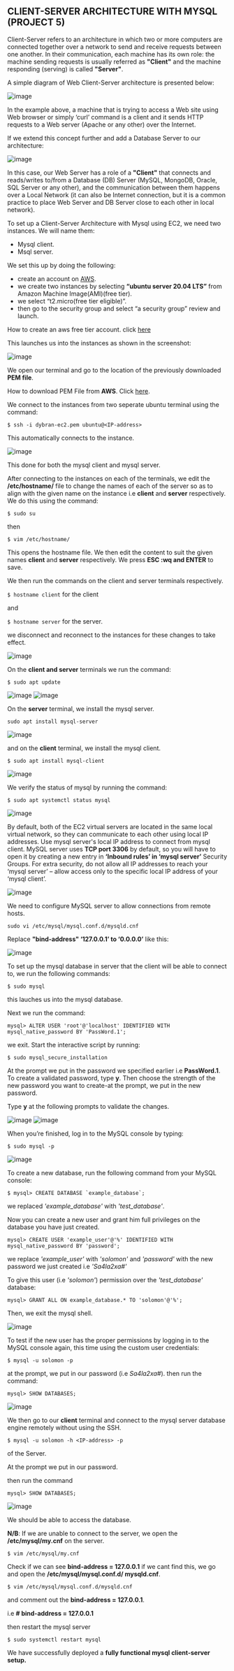 ## CLIENT-SERVER ARCHITECTURE WITH MYSQL (PROJECT 5) ##

Client-Server refers to an architecture in which two or more computers are connected together over a network to send and receive requests between one another.
In their communication, each machine has its own role: the machine sending requests is usually referred as __"Client"__ and the machine responding (serving) is called __"Server"__.

A simple diagram of Web Client-Server architecture is presented below:

![image](./images/client-server-arc.PNG)

In the example above, a machine that is trying to access a Web site using Web browser or simply ‘curl’ command is a client and it sends HTTP requests to a Web server (Apache or any other) over the Internet.

If we extend this concept further and add a Database Server to our architecture:

![image](./images/cs-2.PNG)

In this case, our Web Server has a role of a __"Client"__ that connects and reads/writes to/from a Database (DB) Server (MySQL, MongoDB, Oracle, SQL Server or any other), and the communication between them happens over a Local Network (it can also be Internet connection, but it is a common practice to place Web Server and DB Server close to each other in local network).

To set up a Client-Server Architecture with Mysql using EC2, we need two instances. We will name them:
* Mysql client.
* Msql server.


We set this up by doing the following:

* create an account on [AWS](https://aws.amazon.com/). 
* we create two instances by selecting __“ubuntu server 20.04 LTS”__ from Amazon Machine Image(AMI)(free tier). 
* we select “t2.micro(free tier eligible)”.
* then go to the security group and select “a security group” review and launch.

 How to create an aws free tier account. click [here](https://www.youtube.com/watch?v=xxKuB9kJoYM&list=PLtPuNR8I4TvkwU7Zu0l0G_uwtSUXLckvh&index=7)

This launches us into the instances as shown in the screenshot:

![image](./images/instances.PNG)

We open our terminal and go to the location of the previously downloaded __PEM file__.

How to download PEM File from __AWS__. Click [here](https://intellipaat.com/community/52119/how-to-download-a-pem-file-from-aws).

We connect to the instances from two seperate ubuntu terminal using the command:

```$ ssh -i dybran-ec2.pem ubuntu@<IP-address>```

This automatically connects to the instance.

![image](./images/connect-inst.PNG)

This done for both the mysql client and mysql server.

After connecting to the instances on each of the terminals, we edit the __/etc/hostname/__ file to change the names of each of the server so as to align with the given name on the instance i.e __client__ and __server__ respectively. We do this using the command:


```$ sudo su```

then 

```$ vim /etc/hostname/```

This opens the hostname file. We then edit the content to suit the given names __client__ and __server__ respectively.
We press __ESC :wq and ENTER__ to save.

We then run the commands on the client and server terminals respectively.

```$ hostname client``` for the client

and 

```$ hostname server``` for the server.

we disconnect and reconnect to the instances for these changes to take effect.

![image](./images/server-client.PNG)

On the __client and server__ terminals we run the command:

```$ sudo apt update```

![image](./images/client-update.PNG)
![image](./images/server-update.PNG)

On the __server__ terminal, we install the mysql server.

```sudo apt install mysql-server```

![image](./images/mysql-server-install.PNG)

and on the __client__ terminal, we install the mysql client.

```$ sudo apt install mysql-client```

![image](./images/install-mysql-client.PNG)

We verify the status of mysql by running the command:

```$ sudo apt systemctl status mysql```

![image](./images/mysql-status.PNG)


By default, both of the EC2 virtual servers are located in the same local virtual network, so they can communicate to each other using local IP addresses. Use mysql server's local IP address to connect from mysql client. MySQL server uses __TCP port 3306__ by default, so you will have to open it by creating a new entry in __‘Inbound rules’ in ‘mysql server’__ Security Groups. For extra security, do not allow all IP addresses to reach your ‘mysql server’ – allow access only to the specific local IP address of your ‘mysql client’.

![image](./images/inbound-from-serverIP.PNG)

We need to configure MySQL server to allow connections from remote hosts.

```sudo vi /etc/mysql/mysql.conf.d/mysqld.cnf```

Replace __"bind-address" ‘127.0.0.1’ to ‘0.0.0.0’__ like this:

![image](./images/vi-bind.PNG)

To set up the mysql database in server that the client will be able to connect to, we run the following commands:

```$ sudo mysql```

this lauches us into the mysql database.

Next we run the command:

```mysql> ALTER USER 'root'@'localhost' IDENTIFIED WITH mysql_native_password BY 'PassWord.1';```

we exit. Start the interactive script by running:

```$ sudo mysql_secure_installation```

At the prompt we put in the password we specified earlier i.e __PassWord.1__. To create a validated password, type __y__.
Then choose the strength of the new password you want to create-at the prompt, we put in the new password.

Type __y__ at the following prompts to validate the changes.

![image](./images/mysql-setup1.PNG)
![image](./images/mysql-setup2.PNG)

When you’re finished, log in to the MySQL console by typing:

```$ sudo mysql -p```

![image](./images/mysql-p.PNG)

To create a new database, run the following command from your MySQL console:

```$ mysql> CREATE DATABASE `example_database`;```

we replaced _'example_database'_ with _'test_database'_.

Now you can create a new user and grant him full privileges on the database you have just created.

```mysql> CREATE USER 'example_user'@'%' IDENTIFIED WITH mysql_native_password BY 'password';```

we replace _'example_user'_ with _'solomon'_ and _'password'_ with the new password we just created i.e _'Sa4la2xa#'_

To give this user (i.e _'solomon'_) permission over the _'test_database'_ database:

```mysql> GRANT ALL ON example_database.* TO 'solomon'@'%';```

Then, we exit the mysql shell.

![image](./images/mysql-p1.PNG)


To test if the new user has the proper permissions by logging in to the MySQL console again, this time using the custom user credentials:

```$ mysql -u solomon -p```

at the prompt, we put in our password (i.e _Sa4la2xa#_).
 then run the command:

 ```mysql> SHOW DATABASES;```


![image](./images/show-databases.PNG)

We then go to our __client__ terminal and connect to the mysql server database engine remotely without using the SSH.

```$ mysql -u solomon -h <IP-address> -p```

_<IP-address>_ of the Server.

At the prompt we put in our password.

then run the command

```mysql> SHOW DATABASES;```

![image](./images/connect-client-to-server.PNG)

We should be able to access the database. 

__N/B__: If we are unable to connect to the server, we open the __/etc/mysql/my.cnf__ on the server.

```$ vim /etc/mysql/my.cnf```

Check if we can see __bind-address = 127.0.0.1__
if we cant find this, we go and open the __/etc/mysql/mysql.conf.d/
mysqld.cnf__. 

```$ vim /etc/mysql/mysql.conf.d/mysqld.cnf```

and comment out the __bind-address = 127.0.0.1__.

i.e __# bind-address = 127.0.0.1__

then restart the mysql server

```$ sudo systemctl restart mysql```



We have successfully deployed a __fully functional mysql client-server setup.__






